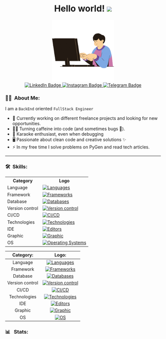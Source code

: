 <h1 align="center">
  Hello world!
  <img src="https://media.giphy.com/media/hvRJCLFzcasrR4ia7z/giphy.gif" width="30px">
</h1>
<div id="header" align="center">
  <img src="logo1.gif" width="200"/>
</div>
<div id="badges" align="center">
  <a href="https://www.linkedin.com/in/kelevv/">
    <img src="https://img.shields.io/badge/LinkedIn-blue?style=flat&logo=linkedin&logoColor=white" alt="LinkedIn Badge"/>
  </a>
  <a href="https://www.instagram.com/u_should_hire_me/">
    <img src="https://img.shields.io/badge/Instagram-purple?style=flat&logo=instagram&logoColor=white" alt="Instagram Badge"/>
  </a>
  <a href="https://t.me/malikinsdev">
    <img src="https://img.shields.io/badge/Telegram-blue?style=flat&logo=telegram&logoColor=white" alt="Telegram Badge"/>
  </a>
</div>

### :man_technologist: &nbsp;About Me:

I am a `BackEnd` oriented `FullStack Engineer`

-   🔭 Currently working on different freelance projects and looking for new opportunities.
-   👨‍💻 Turning caffeine into code (and sometimes bugs 🐛).
-   🎤 Karaoke enthusiast, even when debugging
-   🖥️ Passionate about clean code and creative solutions ✨
-   ⚡ In my free time I solve problems on PyGen and read tech articles.

---

### :hammer_and_wrench: &nbsp;Skills:

<table>
        <tr>
            <th>Category</th>
            <th>Logo</th>
        </tr>
        <tr>
            <td>Language</td>
            <td><a href="https://skillicons.dev"><img src="https://skillicons.dev/icons?i=js,py,c" alt="Languages"></a></td>
        </tr>
        <tr>
            <td>Framework</td>
            <td><a href="https://skillicons.dev"><img src="https://skillicons.dev/icons?i=nodejs,django,express,flask,fastapi" alt="Frameworks"></a></td>
        </tr>
        <tr>
            <td>Database</td>
            <td><a href="https://skillicons.dev"><img src="https://skillicons.dev/icons?i=mongodb,postgres,redis,sqlite,sequelize" alt="Databases"></a></td>
        </tr>
        <tr>
            <td>Version control</td>
            <td><a href="https://skillicons.dev"><img src="https://skillicons.dev/icons?i=git,gitlab,github,bitbucket" alt="Version control"></a></td>
        </tr>
        <tr>
            <td>CI/CD</td>
            <td><a href="https://skillicons.dev"><img src="https://skillicons.dev/icons?i=jenkins,docker" alt="CI/CD"></a></td>
        </tr>
        <tr>
            <td>Technologies</td>
            <td><a href="https://skillicons.dev"><img src="https://skillicons.dev/icons?i=npm,html,css,bootstrap" alt="Technologies"></a></td>
        </tr>
        <tr>
            <td>IDE</td>
            <td><a href="https://skillicons.dev"><img src="https://skillicons.dev/icons?i=pycharm,sublime,vim,vscode,unity" alt="Editors"></a></td>
        </tr>
        <tr>
            <td>Graphic</td>
            <td><a href="https://skillicons.dev"><img src="https://skillicons.dev/icons?i=threejs,blender,autocad" alt="Graphic"></a></td>
        </tr>
        <tr>
            <td>OS</td>
            <td><a href="https://skillicons.dev"><img src="https://skillicons.dev/icons?i=ubuntu,windows" alt="Operating Systems"></a></td>
        </tr>
    </table>

|    Category:    |                                                     Logo:                                                      |
| :-------------: | :------------------------------------------------------------------------------------------------------------: |
|    Language     |                 [![Languages](https://skillicons.dev/icons?i=js,py,c)](https://skillicons.dev)                 |
|    Framework    |  [![Frameworks](https://skillicons.dev/icons?i=nodejs,django,express,flask,fastapi)](https://skillicons.dev)   |
|    Database     | [![Databases](https://skillicons.dev/icons?i=mongodb,postgres,redis,sqlite,sequelize)](https://skillicons.dev) |
| Version control |    [![Version control](https://skillicons.dev/icons?i=git,gitlab,github,bitbucket)](https://skillicons.dev)    |
|      CI/CD      |               [![CI/CD](https://skillicons.dev/icons?i=jenkins,docker)](https://skillicons.dev)                |
|  Technologies   |        [![Technologies](https://skillicons.dev/icons?i=npm,html,css,bootstrap)](https://skillicons.dev)        |
|       IDE       |     [![Editors](https://skillicons.dev/icons?i=pycharm,sublime,vim,vscode,unity)](https://skillicons.dev)      |
|     Graphic     |          [![Graphic](https://skillicons.dev/icons?i=threejs,blender,autocad)](https://skillicons.dev)          |
|       OS        |                 [![OS](https://skillicons.dev/icons?i=ubuntu,windows)](https://skillicons.dev)                 |

### :bar_chart:  &nbsp;Stats:
